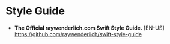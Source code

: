 # Style Guide

- **The Official raywenderlich.com Swift Style Guide.** [EN-US] \
https://github.com/raywenderlich/swift-style-guide